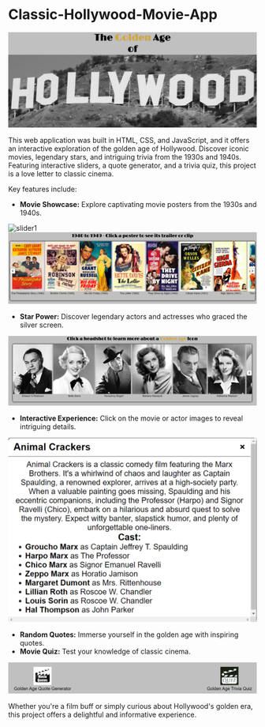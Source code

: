 # Classic-Hollywood-Movie-App

![banner](/images/movie-app-banner.png)

This web application was built in HTML, CSS, and JavaScript, and it offers an interactive exploration of the golden age of Hollywood. Discover iconic movies, legendary stars, and intriguing trivia from the 1930s and 1940s. Featuring interactive sliders, a quote generator, and a trivia quiz, this project is a love letter to classic cinema.

Key features include:

- **Movie Showcase:** Explore captivating movie posters from the 1930s and 1940s.

![slider1](/images/1930s-slider.png)
![slider2](/images/1940s-slider.png)

- **Star Power:** Discover legendary actors and actresses who graced the silver screen.

![slider3](/images/icons.png)

- **Interactive Experience:** Click on the movie or actor images to reveal intriguing details.

![modal-window](/images/modal-window.png)

- **Random Quotes:** Immerse yourself in the golden age with inspiring quotes.
- **Movie Quiz:** Test your knowledge of classic cinema.

![footer](/images/footer.png)

Whether you're a film buff or simply curious about Hollywood's golden era, this project offers a delightful and informative experience.